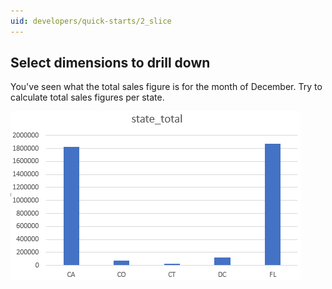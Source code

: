 ```yaml
---
uid: developers/quick-starts/2_slice
---
```


## Select dimensions to drill down  

You've seen what the total sales figure is for the month of December. Try to calculate total sales figures per state.

![Sales by state for December](bystate.png)



